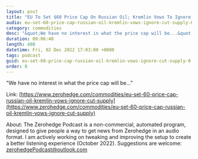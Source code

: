 ```yaml
---
layout: post
title: "EU To Set $60 Price Cap On Russian Oil; Kremlin Vows To Ignore, Cut Supply"
audio: eu-set-60-price-cap-russian-oil-kremlin-vows-ignore-cut-supply-0
category: commodities
desc: "&quot;We have no interest in what the price cap will be...&quot;"
duration: 00:06:48
length: 408
datetime: Fri, 02 Dec 2022 17:03:00 +0000
tags: podcast
guid: eu-set-60-price-cap-russian-oil-kremlin-vows-ignore-cut-supply-0
order: 0
---
```

&quot;We have no interest in what the price cap will be...&quot;

Link: [https://www.zerohedge.com/commodities/eu-set-60-price-cap-russian-oil-kremlin-vows-ignore-cut-supply](https://www.zerohedge.com/commodities/eu-set-60-price-cap-russian-oil-kremlin-vows-ignore-cut-supply)

About: The Zerohedge Podcast is a non-commercial, automated program, designed to give people a way to get news from Zerohedge in an audio format.  I am actively working on tweaking and improving the setup to create a better listening experience (October 2022).  Suggestions are welcome: [zerohedgePodcast@outlook.com](mailto:zerohedgePodcast@outlook.com)